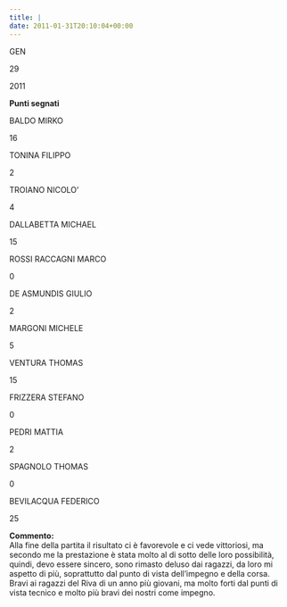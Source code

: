 ```yaml
---
title: |
date: 2011-01-31T20:10:04+00:00
---
```

GEN

29

2011

**Punti segnati**

BALDO MIRKO

16

TONINA FILIPPO

2

TROIANO NICOLO’

4

DALLABETTA MICHAEL

15

ROSSI RACCAGNI MARCO

0

DE ASMUNDIS GIULIO

2

MARGONI MICHELE

5

VENTURA THOMAS

15

FRIZZERA STEFANO

0

PEDRI MATTIA

2

SPAGNOLO THOMAS

0

BEVILACQUA FEDERICO

25

**Commento:**  
Alla fine della partita il risultato ci è favorevole e ci vede vittoriosi, ma secondo me la prestazione è stata molto al di sotto delle loro possibilità, quindi, devo essere sincero, sono rimasto deluso dai ragazzi, da loro mi aspetto di più, soprattutto dal punto di vista dell’impegno e della corsa. Bravi ai ragazzi del Riva di un anno più giovani, ma molto forti dal punti di vista tecnico e molto più bravi dei nostri come impegno.
